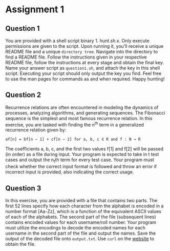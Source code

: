 # Assignment 1

## Question 1
You are provided with a shell script binary 1. hunt.sh.x. Only execute permissions are given to the script.
Upon running it, you’ll receive a unique README file and a unique `directory tree`. Navigate into the
directory to find a README file. Follow the instructions given in your respective README file, follow the
instructions at every stage and obtain the final key. Name your answer script as `question1.sh`, and
attach the key in this shell script. Executing your script should only output the key you find. Feel free
to use the man pages for commands as and when required. Happy hunting!

## Question 2
Recurrence relations are often encountered in modeling the dynamics of processes, analyzing algorithms, and generating sequences. 
The Fibonacci sequence is the simplest and most famous recurrence relation.
In this exercise, you are tasked with finding the n<sup>th</sup> term in a generalized recurrence relation given by:

 `af[n] = bf[n − 1] + cf[n − 2] for a, b, c ∈ R and f : N → R`

The coefficients a, b, c, and the first two values f[1] and f[2] will be passed (in order) as a file during input. 
Your program is expected to take in t test cases and output the n<sub>t</sub>th term for every test case.
Your program must check whether the correct input format is followed and throw an error if incorrect input is provided, also indicating the correct usage.

## Question 3
In this exercise, you are provided with a file that contains two parts. 
The first 52 lines specify how each character from the alphabet is encoded in a number format [Aa-Zz], which is a function of the equivalent ASCII values of each of the alphabets. 
The second part of the file (subsequent lines) contains encoded values for each username/roll number. 
Your program must utilize the encodings to decode the encoded names for each username in the second part of the file and output the names. 
Save the output of the decoded file onto `output.txt`. 
Use `curl` on the [website](https://id2090assignment1.s3.ap-south-1.amazonaws.com/Q3.txt) to obtain the file.
